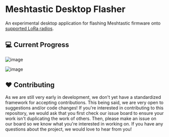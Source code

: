 # Meshtastic Desktop Flasher

An experimental desktop application for flashing Meshtastic firmware onto [supported LoRa radios](https://meshtastic.org/docs/supported-hardware/).

## :computer: Current Progress

![image](https://github.com/ajmcquilkin/meshtastic-flasher/assets/46639306/58ed9866-b7dc-47e6-9e0c-498498b40d96)

![image](https://github.com/ajmcquilkin/meshtastic-flasher/assets/46639306/d4879071-b146-4075-8a97-7957c21e844d)

## :heart: Contributing

As we are still very early in development, we don't yet have a standardized framework for accepting contributions. This being said, we are very open to suggestions and/or code changes! If you're interested in contributing to this repository, we would ask that you first check our issue board to ensure your work isn't duplicating the work of others. Then, please make an issue on our board so we know what you're interested in working on. If you have any questions about the project, we would love to hear from you!
